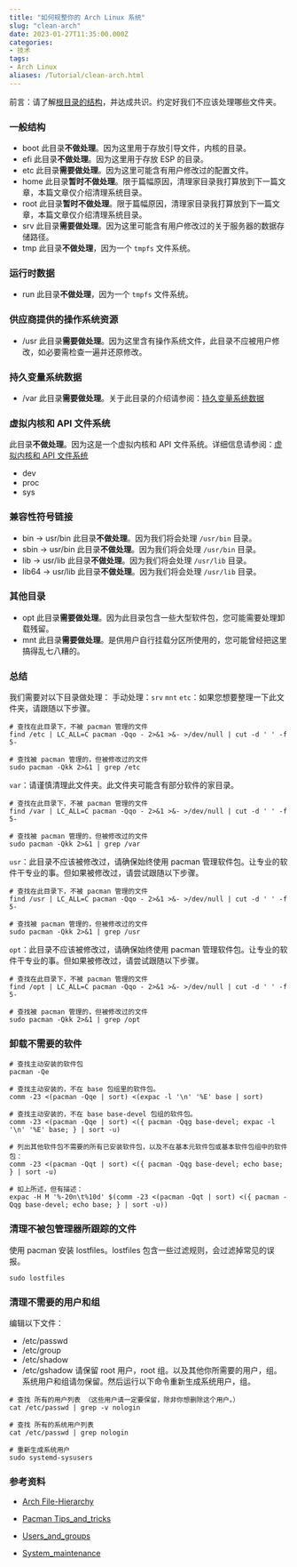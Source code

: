 ```yaml
---
title: "如何规整你的 Arch Linux 系统"
slug: "clean-arch"
date: 2023-01-27T11:35:00.000Z
categories:
- 技术
tags:
- Arch Linux
aliases: /Tutorial/clean-arch.html
---
```


前言：请了解[根目录的结构][1]，并达成共识。约定好我们不应该处理哪些文件夹。

### 一般结构
- boot
  此目录**不做处理**。因为这里用于存放引导文件，内核的目录。
- efi
  此目录**不做处理**。因为这里用于存放 ESP 的目录。
- etc
  此目录**需要做处理**。因为这里可能含有用户修改过的配置文件。
- home
  此目录**暂时不做处理**。限于篇幅原因，清理家目录我打算放到下一篇文章，本篇文章仅介绍清理系统目录。
- root
  此目录**暂时不做处理**。限于篇幅原因，清理家目录我打算放到下一篇文章，本篇文章仅介绍清理系统目录。
- srv
  此目录**需要做处理**。因为这里可能含有用户修改过的关于服务器的数据存储路径。
- tmp
  此目录**不做处理**，因为一个 `tmpfs` 文件系统。

### 运行时数据
- run
  此目录**不做处理**，因为一个 `tmpfs` 文件系统。

### 供应商提供的操作系统资源
- /usr
  此目录**需要做处理**。因为这里含有操作系统文件，此目录不应被用户修改，如必要需检查一遍并还原修改。

### 持久变量系统数据
- /var
  此目录**需要做处理**。关于此目录的介绍请参阅：[持久变量系统数据][2]

### 虚拟内核和 API 文件系统
  此目录**不做处理**。因为这是一个虚拟内核和 API 文件系统。详细信息请参阅：[虚拟内核和 API 文件系统][3]
- dev
- proc
- sys

### 兼容性符号链接
- bin -> usr/bin
  此目录**不做处理**。因为我们将会处理 `/usr/bin` 目录。
- sbin -> usr/bin
  此目录**不做处理**。因为我们将会处理 `/usr/bin` 目录。
- lib -> usr/lib
  此目录**不做处理**。因为我们将会处理 `/usr/lib` 目录。
- lib64 -> usr/lib
  此目录**不做处理**。因为我们将会处理 `/usr/lib` 目录。

### 其他目录
- opt
  此目录**需要做处理**。因为此目录包含一些大型软件包，您可能需要处理卸载残留。
- mnt
  此目录**需要做处理**。是供用户自行挂载分区所使用的，您可能曾经把这里搞得乱七八糟的。

### 总结
我们需要对以下目录做处理：
手动处理：`srv` `mnt`
`etc`：如果您想要整理一下此文件夹，请跟随以下步骤。
```shell
# 查找在此目录下，不被 pacman 管理的文件
find /etc | LC_ALL=C pacman -Qqo - 2>&1 >&- >/dev/null | cut -d ' ' -f 5-

# 查找被 pacman 管理的，但被修改过的文件
sudo pacman -Qkk 2>&1 | grep /etc
```
`var`：请谨慎清理此文件夹。此文件夹可能含有部分软件的家目录。
```shell
# 查找在此目录下，不被 pacman 管理的文件
find /var | LC_ALL=C pacman -Qqo - 2>&1 >&- >/dev/null | cut -d ' ' -f 5-

# 查找被 pacman 管理的，但被修改过的文件
sudo pacman -Qkk 2>&1 | grep /var
```
`usr`：此目录不应该被修改过，请确保始终使用 pacman 管理软件包。让专业的软件干专业的事。但如果被修改过，请尝试跟随以下步骤。
```shell
# 查找在此目录下，不被 pacman 管理的文件
find /usr | LC_ALL=C pacman -Qqo - 2>&1 >&- >/dev/null | cut -d ' ' -f 5-

# 查找被 pacman 管理的，但被修改过的文件
sudo pacman -Qkk 2>&1 | grep /usr
```

`opt`：此目录不应该被修改过，请确保始终使用 pacman 管理软件包。让专业的软件干专业的事。但如果被修改过，请尝试跟随以下步骤。
```shell
# 查找在此目录下，不被 pacman 管理的文件
find /opt | LC_ALL=C pacman -Qqo - 2>&1 >&- >/dev/null | cut -d ' ' -f 5-

# 查找被 pacman 管理的，但被修改过的文件
sudo pacman -Qkk 2>&1 | grep /opt
```

### 卸载不需要的软件
```shell
# 查找主动安装的软件包
pacman -Qe

# 查找主动安装的，不在 base 包组里的软件包。
comm -23 <(pacman -Qqe | sort) <(expac -l '\n' '%E' base | sort)

# 查找主动安装的，不在 base base-devel 包组的软件包。
comm -23 <(pacman -Qqe | sort) <({ pacman -Qqg base-devel; expac -l '\n' '%E' base; } | sort -u)

# 列出其他软件包不需要的所有已安装软件包，以及不在基本元软件包或基本软件包组中的软件包：
comm -23 <(pacman -Qqt | sort) <({ pacman -Qqg base-devel; echo base; } | sort -u)

# 如上所述，但有描述：
expac -H M '%-20n\t%10d' $(comm -23 <(pacman -Qqt | sort) <({ pacman -Qqg base-devel; echo base; } | sort -u))
```

### 清理不被包管理器所跟踪的文件
  使用 pacman 安装 lostfiles。lostfiles 包含一些过滤规则，会过滤掉常见的误报。
```shell
sudo lostfiles
```

### 清理不需要的用户和组
  编辑以下文件：
- /etc/passwd
- /etc/group
- /etc/shadow
- /etc/gshadow
  请保留 root 用户，root 组。以及其他你所需要的用户，组。系统用户和组请勿保留。然后运行以下命令重新生成系统用户，组。
```shell
# 查找 所有的用户列表 （这些用户请一定要保留，除非你想删除这个用户。）
cat /etc/passwd | grep -v nologin

# 查找 所有的系统用户列表
cat /etc/passwd | grep nologin

# 重新生成系统用户
sudo systemd-sysusers
```

### 参考资料
- [Arch File-Hierarchy][4]
- [Pacman Tips_and_tricks][5]
- [Users_and_groups][6]
- [System_maintenance][7]


  [1]: https://man.archlinux.org/man/file-hierarchy.7
  [2]: https://man.archlinux.org/man/file-hierarchy.7#PERSISTENT_VARIABLE_SYSTEM_DATA
  [3]: https://man.archlinux.org/man/file-hierarchy.7#VIRTUAL_KERNEL_AND_API_FILE_SYSTEMS
  [4]: https://man.archlinux.org/man/file-hierarchy.7
  [5]: https://wiki.archlinux.org/title/Pacman/Tips_and_tricks
  [6]: https://wiki.archlinux.org/title/Users_and_groups
  [7]: https://wiki.archlinux.org/title/System_maintenance

